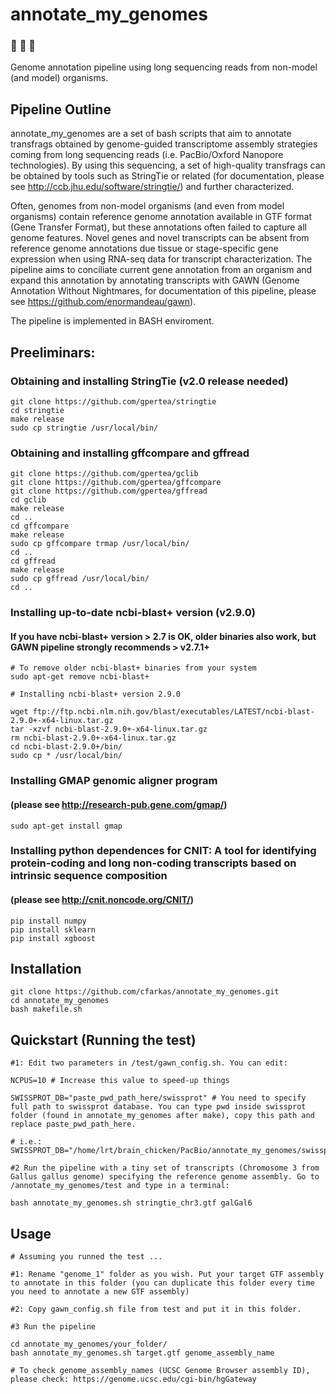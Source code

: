 # annotate_my_genomes 
### :microscope: :hatching_chick: :hatched_chick: 
Genome annotation pipeline using long sequencing reads from non-model (and model) organisms.

## Pipeline Outline

  annotate_my_genomes are a set of bash scripts that aim to annotate transfrags obtained by genome-guided transcriptome assembly strategies coming from long sequencing reads (i.e. PacBio/Oxford Nanopore technologies). By using this sequencing, a set of high-quality transfrags can be obtained by tools such as StringTie or related (for documentation, please see http://ccb.jhu.edu/software/stringtie/) and further characterized. 
  
  Often, genomes from non-model organisms (and even from model organisms) contain reference genome annotation available in GTF format (Gene Transfer Format), but these annotations often failed to capture all genome features. Novel genes and novel transcripts can be absent from reference genome annotations due tissue or stage-specific gene expression when using RNA-seq data for transcript characterization. The pipeline aims to conciliate current gene annotation from an organism and expand this annotation by annotating transcripts with GAWN (Genome Annotation Without Nightmares, for documentation of this pipeline, please see https://github.com/enormandeau/gawn). 

The pipeline is implemented in BASH enviroment.


## Preeliminars:
### Obtaining and installing StringTie (v2.0 release needed)

```
git clone https://github.com/gpertea/stringtie
cd stringtie
make release
sudo cp stringtie /usr/local/bin/
```
### Obtaining and installing gffcompare and gffread

```
git clone https://github.com/gpertea/gclib
git clone https://github.com/gpertea/gffcompare
git clone https://github.com/gpertea/gffread
cd gclib
make release
cd ..
cd gffcompare
make release
sudo cp gffcompare trmap /usr/local/bin/
cd ..
cd gffread
make release
sudo cp gffread /usr/local/bin/
cd ..
```
### Installing up-to-date ncbi-blast+ version (v2.9.0)
#### If you have ncbi-blast+ version > 2.7 is OK, older binaries also work, but GAWN pipeline strongly recommends > v2.7.1+

```
# To remove older ncbi-blast+ binaries from your system 
sudo apt-get remove ncbi-blast+

# Installing ncbi-blast+ version 2.9.0

wget ftp://ftp.ncbi.nlm.nih.gov/blast/executables/LATEST/ncbi-blast-2.9.0+-x64-linux.tar.gz
tar -xzvf ncbi-blast-2.9.0+-x64-linux.tar.gz
rm ncbi-blast-2.9.0+-x64-linux.tar.gz
cd ncbi-blast-2.9.0+/bin/
sudo cp * /usr/local/bin/ 
```
### Installing GMAP genomic aligner program 
#### (please see http://research-pub.gene.com/gmap/)

```
sudo apt-get install gmap
```

### Installing python dependences for CNIT: A tool for identifying protein-coding and long non-coding transcripts based on intrinsic sequence composition 
#### (please see http://cnit.noncode.org/CNIT/)

```
pip install numpy
pip install sklearn
pip install xgboost
```

## Installation
  
```
git clone https://github.com/cfarkas/annotate_my_genomes.git
cd annotate_my_genomes
bash makefile.sh
```

## Quickstart (Running the test)
```
#1: Edit two parameters in /test/gawn_config.sh. You can edit:

NCPUS=10 # Increase this value to speed-up things

SWISSPROT_DB="paste_pwd_path_here/swissprot" # You need to specify full path to swissprot database. You can type pwd inside swissprot folder (found in annotate_my_genomes after make), copy this path and replace paste_pwd_path_here.

# i.e.: SWISSPROT_DB="/home/lrt/brain_chicken/PacBio/annotate_my_genomes/swissprot/swissprot"

#2 Run the pipeline with a tiny set of transcripts (Chromosome 3 from Gallus gallus genome) specifying the reference genome assembly. Go to /annotate_my_genomes/test and type in a terminal: 

bash annotate_my_genomes.sh stringtie_chr3.gtf galGal6
```

## Usage

```
# Assuming you runned the test ...

#1: Rename "genome_1" folder as you wish. Put your target GTF assembly to annotate in this folder (you can duplicate this folder every time you need to annotate a new GTF assembly)

#2: Copy gawn_config.sh file from test and put it in this folder.

#3 Run the pipeline 

cd annotate_my_genomes/your_folder/
bash annotate_my_genomes.sh target.gtf genome_assembly_name

# To check genome_assembly_names (UCSC Genome Browser assembly ID), please check: https://genome.ucsc.edu/cgi-bin/hgGateway
```
